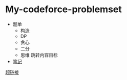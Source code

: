 # My-codeforce-problemset
+ 题单
  + 构造
  + DP
  + 贪心
  + 二分
  + 思维
<span id="jump">跳转内容目标</span>
+ [笔记](https://github.com/qwqcoder/My-codeforce-problemset/blob/main/%E7%AE%97%E6%B3%95%E5%AD%A6%E4%B9%A0.md)










[超链接](#jump)
